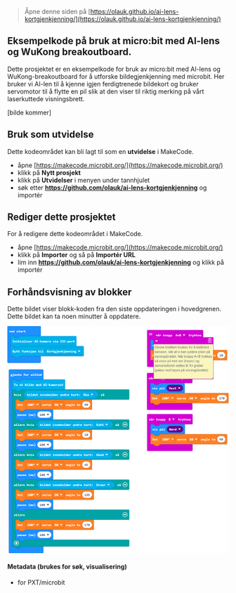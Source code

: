 
> Åpne denne siden på [https://olauk.github.io/ai-lens-kortgjenkjenning/](https://olauk.github.io/ai-lens-kortgjenkjenning/)

## Eksempelkode på bruk at micro:bit med AI-lens og WuKong breakoutboard.

Dette prosjektet er en eksempelkode for bruk av micro:bit med AI-lens og WuKong-breakoutboard
for å utforske bildegjenkjenning med microbit. 
Her bruker vi AI-len til å kjenne igjen ferdigtrenede bildekort og bruker servomotor til å flytte en pil slik at den viser til riktig merking på vårt laserkuttede visningsbrett.

[bilde kommer]

## Bruk som utvidelse

Dette kodeområdet kan bli lagt til som en **utvidelse** i MakeCode.

* åpne [https://makecode.microbit.org/](https://makecode.microbit.org/)
* klikk på **Nytt prosjekt**
* klikk på **Utvidelser** i menyen under tannhjulet
* søk etter **https://github.com/olauk/ai-lens-kortgjenkjenning** og importér

## Rediger dette prosjektet

For å redigere dette kodeområdet i MakeCode.

* åpne [https://makecode.microbit.org/](https://makecode.microbit.org/)
* klikk på **Importer** og så på **Importér URL**
* lim inn **https://github.com/olauk/ai-lens-kortgjenkjenning** og klikk på importér

## Forhåndsvisning av blokker

Dette bildet viser blokk-koden fra den siste oppdateringen i hovedgrenen.
Dette bildet kan ta noen minutter å oppdatere.

![En opptegnet visning av blokkene](https://github.com/olauk/ai-lens-kortgjenkjenning/blob/e825d7b716ffb70a5f53b1145e6e098a2d6055c3/.github/makecode/blocks.png)

#### Metadata (brukes for søk, visualisering)

* for PXT/microbit
<script src="https://makecode.com/gh-pages-embed.js"></script><script>makeCodeRender("{{ site.makecode.home_url }}", "{{ site.github.owner_name }}/{{ site.github.repository_name }}");</script>
